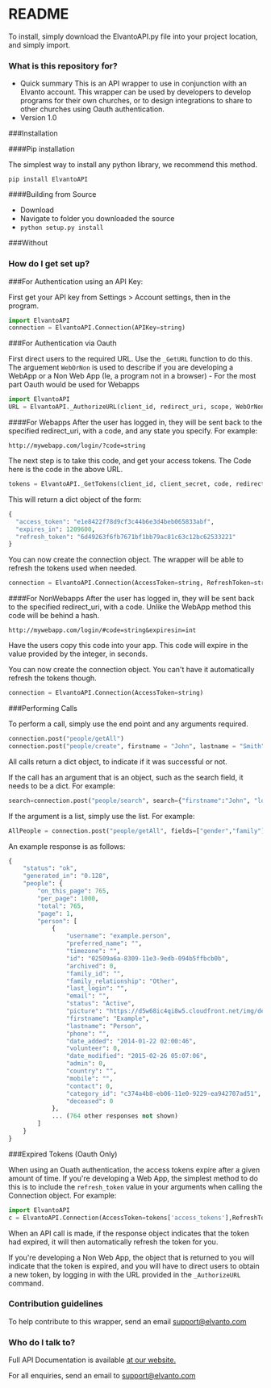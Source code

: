 # README #

To install, simply download the ElvantoAPI.py file into your project location, and simply import.

### What is this repository for? ###

* Quick summary
This is an API wrapper to use in conjunction with an Elvanto account. This wrapper can be used by developers to develop
programs for their own churches, or to design integrations to share to other churches using Oauth authentication.
* Version 1.0


###Installation

####Pip installation

The simplest way to install any python library, we recommend this method.

`pip install ElvantoAPI`

####Building from Source
* Download
* Navigate to folder you downloaded the source
* `python setup.py install`

###Without

### How do I get set up? ###


###For Authentication using an API Key:

First get your API key from Settings > Account settings, then in the program.

```python
import ElvantoAPI
connection = ElvantoAPI.Connection(APIKey=string)
```

###For Authentication via Oauth 

First direct users to the required URL.
Use the `_GetURL` function to do this. The arguement `WebOrNon` is used to describe if you are developing a 
WebApp or a Non Web App (Ie, a program not in a browser) - For the most part Oauth would be used for Webapps

```python
import ElvantoAPI
URL = ElvantoAPI._AuthorizeURL(client_id, redirect_uri, scope, WebOrNon)
```


####For Webapps
After the user has logged in, they will be sent back to the specified redirect_uri, with a code, and any state you specify.
For example:


`http://mywebapp.com/login/?code=string`

The next step is to take this code, and get your access tokens. The Code here is the code in the above URL.

```python
tokens = ElvantoAPI._GetTokens(client_id, client_secret, code, redirect_uri)
```

This will return a dict object of the form:

```python
{
  "access_token": "e1e8422f78d9cf3c44b6e3d4beb065833abf",
  "expires_in": 1209600,
  "refresh_token": "6d49263f6fb7671bf1bb79ac81c63c12bc62533221"
}
```

You can now create the connection object. The wrapper will be able to refresh the tokens used when needed.

```python
connection = ElvantoAPI.Connection(AccessToken=string, RefreshToken=string)
```

####For NonWebapps
After the user has logged in, they will be sent back to the specified redirect_uri, with a code. Unlike the WebApp method
this code will be behind a hash.

`http://mywebapp.com/login/#code=string&expiresin=int`

Have the users copy this code into your app. This code will expire in the value provided by the integer, in seconds. 

You can now create the connection object. You can't have it automatically refresh the tokens though.

```python
connection = ElvantoAPI.Connection(AccessToken=string)
```


###Performing Calls

To perform a call, simply use the end point and any arguments required.

```python
connection.post("people/getAll")
connection.post("people/create", firstname = "John", lastname = "Smith")
```

All calls return a dict object, to indicate if it was successful or not.


If the call has an argument that is an object, such as the search field, it needs to be a dict. For example:

```python
search=connection.post("people/search", search={"firstname":"John", "locations":"Nashville"})
```

If the argument is a list, simply use the list. For example:


```python
AllPeople = connection.post("people/getAll", fields=["gender","family"])
```
An example response is as follows:

```python
{
    "status": "ok", 
    "generated_in": "0.128", 
    "people": {
        "on_this_page": 765, 
        "per_page": 1000, 
        "total": 765, 
        "page": 1, 
        "person": [
            {                
                "username": "example.person", 
                "preferred_name": "", 
                "timezone": "", 
                "id": "02509a6a-8309-11e3-9edb-094b5ffbcb0b", 
                "archived": 0, 
                "family_id": "", 
                "family_relationship": "Other", 
                "last_login": "", 
                "email": "", 
                "status": "Active", 
                "picture": "https://d5w68ic4qi8w5.cloudfront.net/img/default_gravatar.png", 
                "firstname": "Example", 
                "lastname": "Person", 
                "phone": "", 
                "date_added": "2014-01-22 02:00:46", 
                "volunteer": 0, 
                "date_modified": "2015-02-26 05:07:06", 
                "admin": 0, 
                "country": "", 
                "mobile": "", 
                "contact": 0, 
                "category_id": "c374a4b8-eb06-11e0-9229-ea942707ad51", 
                "deceased": 0
            },
            ... (764 other responses not shown)
        ]
    }
}
```


###Expired Tokens (Oauth Only)

When using an Ouath authentication, the access tokens expire after a given amount of time. If you're developing
a Web App, the simplest method to do this is to include the `refresh_token` value in your arguments when calling
the Connection object. For example:

```python
import ElvantoAPI
c = ElvantoAPI.Connection(AccessToken=tokens['access_tokens'],RefreshToken=tokens['refresh_token'])
```

When an API call is made, if the response object indicates that the token had expired, it will then automatically
refresh the token for you.

If you're developing a Non Web App, the object that is returned to you will indicate that the token is expired, and 
you will have to direct users to obtain a new token, by logging in with the URL provided in the `_AuthorizeURL` command.

### Contribution guidelines ###

To help contribute to this wrapper, send an email support@elvanto.com

### Who do I talk to? ###

Full API Documentation is available [at our website.](https://www.elvanto.com/api "Elvanto API")

For all enquiries, send an email to support@elvanto.com